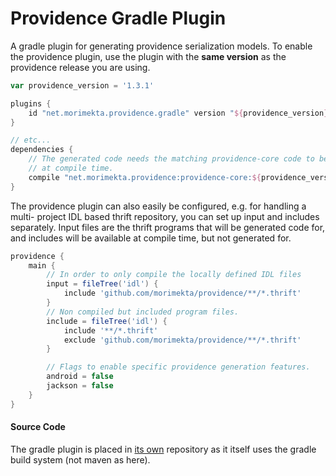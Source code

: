 Providence Gradle Plugin
========================

A gradle plugin for generating providence serialization models. To enable
the providence plugin, use the plugin with the **same version** as the
providence release you are using.

```groovy
var providence_version = '1.3.1'

plugins {
    id "net.morimekta.providence.gradle" version "${providence_version}"
}

// etc...
dependencies {
    // The generated code needs the matching providence-core code to be available
    // at compile time.
    compile "net.morimekta.providence:providence-core:${providence_version}"
}
```

The providence plugin can also easily be configured, e.g. for handling a multi-
project IDL based thrift repository, you can set up input and includes separately.
Input files are the thrift programs that will be generated code for, and includes
will be available at compile time, but not generated for.

```groovy
providence {
    main {
        // In order to only compile the locally defined IDL files
        input = fileTree('idl') {
            include 'github.com/morimekta/providence/**/*.thrift'
        }
        // Non compiled but included program files.
        include = fileTree('idl') {
            include '**/*.thrift'
            exclude 'github.com/morimekta/providence/**/*.thrift'
        }

        // Flags to enable specific providence generation features.
        android = false
        jackson = false
    }
}
```

#### Source Code

The gradle plugin is placed in [its own](https://github.com/morimekta/providence-gradle-plugin)
repository as it itself uses the gradle build system (not maven as here).

